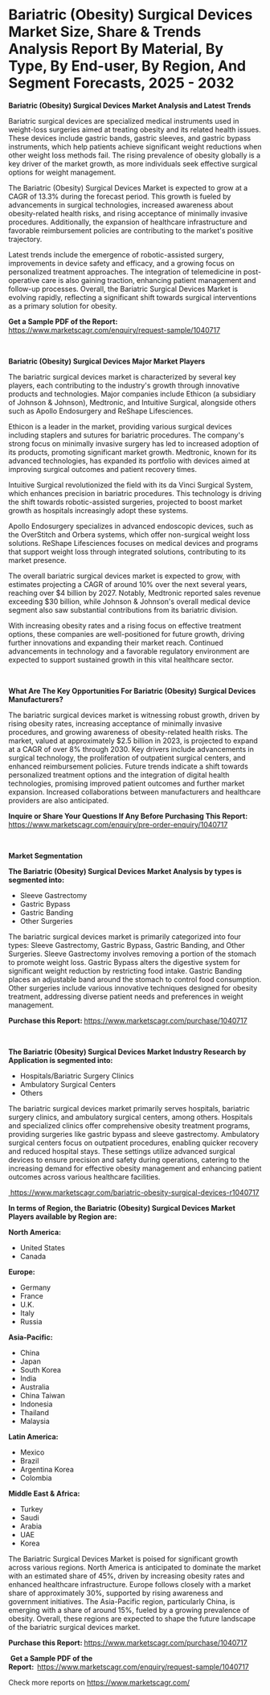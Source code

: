 <p><h1>Bariatric (Obesity) Surgical Devices Market Size, Share & Trends Analysis Report By Material, By Type, By End-user, By Region, And Segment Forecasts, 2025 - 2032</h1></p><p><strong>Bariatric (Obesity) Surgical Devices Market Analysis and Latest Trends</strong></p>
<p><p>Bariatric surgical devices are specialized medical instruments used in weight-loss surgeries aimed at treating obesity and its related health issues. These devices include gastric bands, gastric sleeves, and gastric bypass instruments, which help patients achieve significant weight reductions when other weight loss methods fail. The rising prevalence of obesity globally is a key driver of the market growth, as more individuals seek effective surgical options for weight management. </p><p>The Bariatric (Obesity) Surgical Devices Market is expected to grow at a CAGR of 13.3% during the forecast period. This growth is fueled by advancements in surgical technologies, increased awareness about obesity-related health risks, and rising acceptance of minimally invasive procedures. Additionally, the expansion of healthcare infrastructure and favorable reimbursement policies are contributing to the market's positive trajectory. </p><p>Latest trends include the emergence of robotic-assisted surgery, improvements in device safety and efficacy, and a growing focus on personalized treatment approaches. The integration of telemedicine in post-operative care is also gaining traction, enhancing patient management and follow-up processes. Overall, the Bariatric Surgical Devices Market is evolving rapidly, reflecting a significant shift towards surgical interventions as a primary solution for obesity.</p></p>
<p><strong>Get a Sample PDF of the Report:&nbsp;</strong> <a href="https://www.marketscagr.com/enquiry/request-sample/1040717?utm_campaign=3228&utm_medium=2&utm_source=Github&utm_content=ia&utm_term=24032025&utm_id=bariatric-obesity-surgical-devices">https://www.marketscagr.com/enquiry/request-sample/1040717</a></p>
<p>&nbsp;</p>
<p><strong>Bariatric (Obesity) Surgical Devices Major Market Players</strong></p>
<p><p>The bariatric surgical devices market is characterized by several key players, each contributing to the industry's growth through innovative products and technologies. Major companies include Ethicon (a subsidiary of Johnson & Johnson), Medtronic, and Intuitive Surgical, alongside others such as Apollo Endosurgery and ReShape Lifesciences.</p><p>Ethicon is a leader in the market, providing various surgical devices including staplers and sutures for bariatric procedures. The company's strong focus on minimally invasive surgery has led to increased adoption of its products, promoting significant market growth. Medtronic, known for its advanced technologies, has expanded its portfolio with devices aimed at improving surgical outcomes and patient recovery times.</p><p>Intuitive Surgical revolutionized the field with its da Vinci Surgical System, which enhances precision in bariatric procedures. This technology is driving the shift towards robotic-assisted surgeries, projected to boost market growth as hospitals increasingly adopt these systems.</p><p>Apollo Endosurgery specializes in advanced endoscopic devices, such as the OverStitch and Orbera systems, which offer non-surgical weight loss solutions. ReShape Lifesciences focuses on medical devices and programs that support weight loss through integrated solutions, contributing to its market presence.</p><p>The overall bariatric surgical devices market is expected to grow, with estimates projecting a CAGR of around 10% over the next several years, reaching over $4 billion by 2027. Notably, Medtronic reported sales revenue exceeding $30 billion, while Johnson & Johnson's overall medical device segment also saw substantial contributions from its bariatric division.</p><p>With increasing obesity rates and a rising focus on effective treatment options, these companies are well-positioned for future growth, driving further innovations and expanding their market reach. Continued advancements in technology and a favorable regulatory environment are expected to support sustained growth in this vital healthcare sector.</p></p>
<p>&nbsp;</p>
<p><strong>What Are The Key Opportunities For Bariatric (Obesity) Surgical Devices Manufacturers?</strong></p>
<p><p>The bariatric surgical devices market is witnessing robust growth, driven by rising obesity rates, increasing acceptance of minimally invasive procedures, and growing awareness of obesity-related health risks. The market, valued at approximately $2.5 billion in 2023, is projected to expand at a CAGR of over 8% through 2030. Key drivers include advancements in surgical technology, the proliferation of outpatient surgical centers, and enhanced reimbursement policies. Future trends indicate a shift towards personalized treatment options and the integration of digital health technologies, promising improved patient outcomes and further market expansion. Increased collaborations between manufacturers and healthcare providers are also anticipated.</p></p>
<p><strong>Inquire or Share Your Questions If Any Before Purchasing This Report:</strong> <a href="https://www.marketscagr.com/enquiry/pre-order-enquiry/1040717?utm_campaign=3228&utm_medium=2&utm_source=Github&utm_content=ia&utm_term=24032025&utm_id=bariatric-obesity-surgical-devices">https://www.marketscagr.com/enquiry/pre-order-enquiry/1040717</a></p>
<p>&nbsp;</p>
<p><strong>Market Segmentation</strong></p>
<p><strong>The Bariatric (Obesity) Surgical Devices Market Analysis by types is segmented into:</strong></p>
<p><ul><li>Sleeve Gastrectomy</li><li>Gastric Bypass</li><li>Gastric Banding</li><li>Other Surgeries</li></ul></p>
<p><p>The bariatric surgical devices market is primarily categorized into four types: Sleeve Gastrectomy, Gastric Bypass, Gastric Banding, and Other Surgeries. Sleeve Gastrectomy involves removing a portion of the stomach to promote weight loss. Gastric Bypass alters the digestive system for significant weight reduction by restricting food intake. Gastric Banding places an adjustable band around the stomach to control food consumption. Other surgeries include various innovative techniques designed for obesity treatment, addressing diverse patient needs and preferences in weight management.</p></p>
<p><strong>Purchase this Report:&nbsp;</strong><a href="https://www.marketscagr.com/purchase/1040717?utm_campaign=3228&utm_medium=2&utm_source=Github&utm_content=ia&utm_term=24032025&utm_id=bariatric-obesity-surgical-devices">https://www.marketscagr.com/purchase/1040717</a></p>
<p>&nbsp;</p>
<p><strong>The Bariatric (Obesity) Surgical Devices Market Industry Research by Application is segmented into:</strong></p>
<p><ul><li>Hospitals/Bariatric Surgery Clinics</li><li>Ambulatory Surgical Centers</li><li>Others</li></ul></p>
<p><p>The bariatric surgical devices market primarily serves hospitals, bariatric surgery clinics, and ambulatory surgical centers, among others. Hospitals and specialized clinics offer comprehensive obesity treatment programs, providing surgeries like gastric bypass and sleeve gastrectomy. Ambulatory surgical centers focus on outpatient procedures, enabling quicker recovery and reduced hospital stays. These settings utilize advanced surgical devices to ensure precision and safety during operations, catering to the increasing demand for effective obesity management and enhancing patient outcomes across various healthcare facilities.</p></p>
<p><a href="https://www.marketscagr.com/bariatric-obesity-surgical-devices-r1040717?utm_campaign=3228&utm_medium=2&utm_source=Github&utm_content=ia&utm_term=24032025&utm_id=bariatric-obesity-surgical-devices">&nbsp;https://www.marketscagr.com/bariatric-obesity-surgical-devices-r1040717</a></p>
<p><strong>In terms of Region, the Bariatric (Obesity) Surgical Devices Market Players available by Region are:</strong></p>
<p>
    <p> <strong> North America: </strong>
        <ul>
            <li>United States</li>
            <li>Canada</li>
        </ul>
        </p> 
    <p> <strong> Europe: </strong>
        <ul>
            <li>Germany</li>
            <li>France</li>
            <li>U.K.</li>
            <li>Italy</li>
            <li>Russia</li>
        </ul>
        </p> 
    <p> <strong> Asia-Pacific: </strong>
        <ul>
            <li>China</li>
            <li>Japan</li>
            <li>South Korea</li>
            <li>India</li>
            <li>Australia</li>
            <li>China Taiwan</li>
            <li>Indonesia</li>
            <li>Thailand</li>
            <li>Malaysia</li>
        </ul>
        </p> 
    <p> <strong> Latin America: </strong>
        <ul>
            <li>Mexico</li>
            <li>Brazil</li>
            <li>Argentina Korea</li>
            <li>Colombia</li>
        </ul>
        </p> 
    <p> <strong> Middle East & Africa: </strong>
        <ul>
            <li>Turkey</li>
            <li>Saudi</li>
            <li>Arabia</li>
            <li>UAE</li>
            <li>Korea</li>
        </ul>
    </p>
    </p>
<p><p>The Bariatric Surgical Devices Market is poised for significant growth across various regions. North America is anticipated to dominate the market with an estimated share of 45%, driven by increasing obesity rates and enhanced healthcare infrastructure. Europe follows closely with a market share of approximately 30%, supported by rising awareness and government initiatives. The Asia-Pacific region, particularly China, is emerging with a share of around 15%, fueled by a growing prevalence of obesity. Overall, these regions are expected to shape the future landscape of the bariatric surgical devices market.</p></p>
<p><strong>Purchase this Report: </strong><a href="https://www.marketscagr.com/purchase/1040717?utm_campaign=3228&utm_medium=2&utm_source=Github&utm_content=ia&utm_term=24032025&utm_id=bariatric-obesity-surgical-devices">https://www.marketscagr.com/purchase/1040717</a></p>
<p>&nbsp;<strong>Get a Sample PDF of the Report:&nbsp;&nbsp;</strong><a href="https://www.marketscagr.com/enquiry/request-sample/1040717?utm_campaign=3228&utm_medium=2&utm_source=Github&utm_content=ia&utm_term=24032025&utm_id=bariatric-obesity-surgical-devices">https://www.marketscagr.com/enquiry/request-sample/1040717</a></p>
<p><strong></strong></p>
<p>Check more reports on <a href="https://www.marketscagr.com/?utm_campaign=3228&utm_medium=2&utm_source=Github&utm_content=ia&utm_term=24032025&utm_id=bariatric-obesity-surgical-devices">https://www.marketscagr.com/</a></p>
